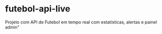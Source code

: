 # futebol-api-live

Projeto com API de Futebol em tempo real com estatísticas, alertas e painel admin"
